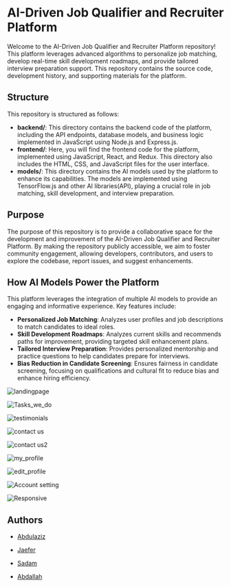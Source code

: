 # AI-Driven Job Qualifier and Recruiter Platform

Welcome to the AI-Driven Job Qualifier and Recruiter Platform repository! This platform leverages advanced algorithms to personalize job matching, develop real-time skill development roadmaps, and provide tailored interview preparation support. This repository contains the source code, development history, and supporting materials for the platform.




## Structure

This repository is structured as follows:

- **backend/**: This directory contains the backend code of the platform, including the API endpoints, database models, and business logic implemented in JavaScript using Node.js and Express.js.
- **frontend/**: Here, you will find the frontend code for the platform, implemented using JavaScript, React, and Redux. This directory also includes the HTML, CSS, and JavaScript files for the user interface.
- **models/**: This directory contains the AI models used by the platform to enhance its capabilities. The models are implemented using TensorFlow.js and other AI libraries(API), playing a crucial role in job matching, skill development, and interview preparation.

## Purpose

The purpose of this repository is to provide a collaborative space for the development and improvement of the AI-Driven Job Qualifier and Recruiter Platform. By making the repository publicly accessible, we aim to foster community engagement, allowing developers, contributors, and users to explore the codebase, report issues, and suggest enhancements.

## How AI Models Power the Platform

This platform leverages the integration of multiple AI models to provide an engaging and informative experience. Key features include:

- **Personalized Job Matching**: Analyzes user profiles and job descriptions to match candidates to ideal roles.
- **Skill Development Roadmaps**: Analyzes current skills and recommends paths for improvement, providing targeted skill enhancement plans.
- **Tailored Interview Preparation**: Provides personalized mentorship and practice questions to help candidates prepare for interviews.
- **Bias Reduction in Candidate Screening**: Ensures fairness in candidate screening, focusing on qualifications and cultural fit to reduce bias and enhance hiring efficiency.
  
![landingpage](https://github.com/user-attachments/assets/62658966-ec5e-4c58-be0b-e3781c5ac9ee) 

![Tasks_we_do](https://github.com/user-attachments/assets/c850be1e-5eb4-4f65-a62f-820307e4b46a)

![testimonials](https://github.com/user-attachments/assets/736feac1-36c5-49ea-8c36-158d69c91805)


![contact us](https://github.com/user-attachments/assets/7d2fffa0-f465-46a6-83b4-ebc2d12b4b2c)

![contact us2](https://github.com/user-attachments/assets/74e00ea9-e4fb-4bf4-b68d-8483ede1a030)


![my_profile](https://github.com/user-attachments/assets/89392ce0-64ab-4350-8352-d7ef29a36708)

![edit_profile](https://github.com/user-attachments/assets/2dbb91e2-9745-4ece-9682-19738542d0e1)

![Account setting](https://github.com/user-attachments/assets/0d670db0-67ba-42f8-b92f-e9171f864d30)

![Responsive](https://github.com/user-attachments/assets/934818b8-bedc-4d95-9428-fa953132b7d7)



## Authors

- [Abdulaziz](https://www.github.com/Abdulazizgr)

- [Jaefer](https://github.com/Jaefer-Kemal)

- [Sadam](https://github.com/Urz1)

- [Abdallah](https://github.com/Abd453)


